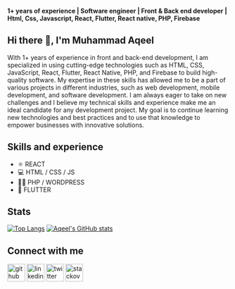 **1+ years of experience | Software engineer | Front & Back end developer | Html, Css, Javascript, React, Flutter, React native, PHP, Firebase**

## Hi there 👋, I'm Muhammad Aqeel
With 1+ years of experience in front and back-end development, I am specialized in using cutting-edge technologies such as HTML, CSS, JavaScript, React, Flutter, React Native, PHP, and Firebase to build high-quality software. My expertise in these skills has allowed me to be a part of various projects in different industries, such as web development, mobile development, and software development. I am always eager to take on new challenges and I believe my technical skills and experience make me an ideal candidate for any development project. My goal is to continue learning new technologies and best practices and to use that knowledge to empower businesses with innovative solutions.

## Skills and experience
- ⚛ REACT 
- 💻 HTML / CSS / JS
- 👨‍💻 PHP / WORDPRESS
- 📱 FLUTTER

## Stats
 [![Top Langs](https://github-readme-stats.vercel.app/api/top-langs/?username=muhammadaqeel7)](https://github.com/muhammadaqeel7/github-readme-stats) [![Aqeel's GitHub stats](https://github-readme-stats.vercel.app/api?username=muhammadaqeel7)](https://github.com/muhammadaqeel7/github-readme-stats)

## Connect with me
[<img src='https://cdn.jsdelivr.net/npm/simple-icons@3.0.1/icons/github.svg' alt='github' height='40'>](https://github.com/muhammadaqeel7)  [<img src='https://cdn.jsdelivr.net/npm/simple-icons@3.0.1/icons/linkedin.svg' alt='linkedin' height='40'>](https://www.linkedin.com/in/muhammad-aqeel-8852b9213/)  [<img src='https://cdn.jsdelivr.net/npm/simple-icons@3.0.1/icons/twitter.svg' alt='twitter' height='40'>](https://twitter.com/MuhammadAqeel_)  [<img src='https://cdn.jsdelivr.net/npm/simple-icons@3.0.1/icons/stackoverflow.svg' alt='stackoverflow' height='40'>](https://stackoverflow.com/users/muhammad-aqeel)  



<!---
muhammadaqeel7/muhammadaqeel7 is a ✨ special ✨ repository because its `README.md` (this file) appears on your GitHub profile.
You can click the Preview link to take a look at your changes.
--->
